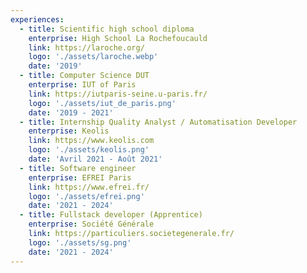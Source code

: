 ```yaml
---
experiences:
  - title: Scientific high school diploma
    enterprise: High School La Rochefoucauld
    link: https://laroche.org/
    logo: './assets/laroche.webp'
    date: '2019'
  - title: Computer Science DUT
    enterprise: IUT of Paris
    link: https://iutparis-seine.u-paris.fr/
    logo: './assets/iut_de_paris.png'
    date: '2019 - 2021'
  - title: Internship Quality Analyst / Automatisation Developer
    enterprise: Keolis
    link: https://www.keolis.com
    logo: './assets/keolis.png'
    date: 'Avril 2021 - Août 2021'
  - title: Software engineer
    enterprise: EFREI Paris
    link: https://www.efrei.fr/
    logo: './assets/efrei.png'
    date: '2021 - 2024'
  - title: Fullstack developer (Apprentice)
    enterprise: Société Générale
    link: https://particuliers.societegenerale.fr/
    logo: './assets/sg.png'
    date: '2021 - 2024'
---
```

